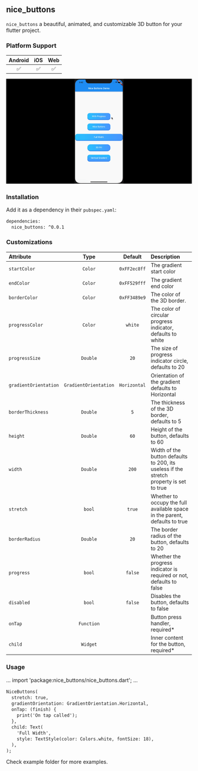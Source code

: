 ## nice_buttons
`nice_buttons` a beautiful, animated, and customizable 3D button for your flutter project.

### Platform Support

| Android | iOS | Web |
| :-----: | :-: | :---: |
| &#9989;  | &#9989; | &#9989; |

![Sample Image](./example/nice_buttons.gif)

### Installation
Add it as a dependency in their `pubspec.yaml`:
```
dependencies:
  nice_buttons: ^0.0.1
```

### Customizations

| Attribute |    Type    |  Default  | Description  |
| :-------- | :--------: | :-------: | :-------------------------------------------------------------------|
| `startColor` |  `Color`  | `0xFF2ec8ff` | The gradient start color |
| `endColor` |  `Color`  | `0xFF529fff` | The gradient end color |
| `borderColor` |  `Color`  | `0xFF3489e9` | The color of the 3D border. |
| `progressColor` |  `Color`  | `white` | The color of circular progress indicator, defaults to white |
| `progressSize` |  `Double`  | `20` | The size of progress indicator circle, defaults to 20 |
| `gradientOrientation` |  `GradientOrientation`  | `Horizontal` | Orientation of the gradient defaults to Horizontal |
| `borderThickness` |  `Double`  | `5` | The thickness of the 3D border, defaults to 5 |
| `height` |  `Double`  | `60` | Height of the button, defaults to 60 |
| `width` |  `Double`  | `200` | Width of the button defaults to 200, its useless if the stretch property is set to true |
| `stretch` |  `bool`  | `true` | Whether to occupy the full available space in the parent, defaults to true |
| `borderRadius` |  `Double`  | `20` | The border radius of the button, defaults to 20 |
| `progress` |  `bool`  | `false` | Whether the progress indicator is required or not, defaults to false |
| `disabled` |  `bool`  | `false` | Disables the button, defaults to false |
| `onTap` |  `Function`  |  | Button press handler, required* |
| `child` |  `Widget`  |  | Inner content for the button, required* |

### Usage
...
import 'package:nice_buttons/nice_buttons.dart';
...

```
NiceButtons(
  stretch: true,
  gradientOrientation: GradientOrientation.Horizontal,
  onTap: (finish) {
    print('On tap called');
  },
  child: Text(
    'Full Width',
    style: TextStyle(color: Colors.white, fontSize: 18),
  ),
);
```
Check example folder for more examples.
